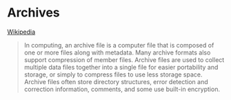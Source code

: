 # Archives
[Wikipedia](https://en.wikipedia.org/wiki/Archive_file)

> In computing, an archive file is a computer file that is composed of one or more files along with metadata. Many archive formats also support compression of member files. Archive files are used to collect multiple data files together into a single file for easier portability and storage, or simply to compress files to use less storage space. Archive files often store directory structures, error detection and correction information, comments, and some use built-in encryption.